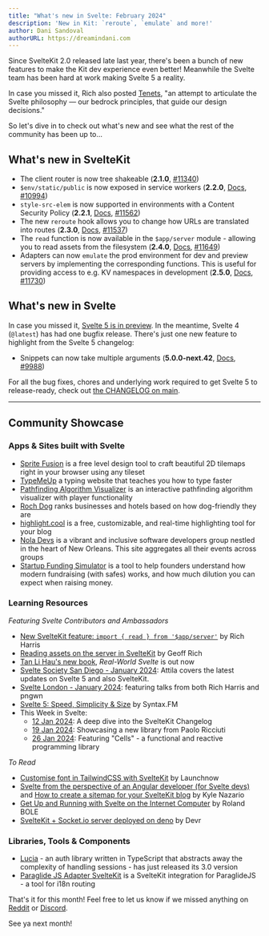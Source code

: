 ```yaml
---
title: "What's new in Svelte: February 2024"
description: 'New in Kit: `reroute`, `emulate` and more!'
author: Dani Sandoval
authorURL: https://dreamindani.com
---
```


Since SvelteKit 2.0 released late last year, there's been a bunch of new features to make the Kit dev experience even better! Meanwhile the Svelte team has been hard at work making Svelte 5 a reality.

In case you missed it, Rich also posted [Tenets](https://github.com/sveltejs/svelte/discussions/10085#discussion-6029409), "an attempt to articulate the Svelte philosophy — our bedrock principles, that guide our design decisions."

So let's dive in to check out what's new and see what the rest of the community has been up to...

## What's new in SvelteKit

- The client router is now tree shakeable (**2.1.0**, [#11340](https://github.com/sveltejs/kit/pull/11340))
- `$env/static/public` is now exposed in service workers (**2.2.0**, [Docs](/docs/kit/$env-static-public), [#10994](https://github.com/sveltejs/kit/pull/10994))
- `style-src-elem` is now supported in environments with a Content Security Policy (**2.2.1**, [Docs](/docs/kit/types#private-types-cspdirectives), [#11562](https://github.com/sveltejs/kit/pull/11562))
- The new `reroute` hook allows you to change how URLs are translated into routes (**2.3.0**, [Docs](/docs/kit/hooks#universal-hooks-reroute), [#11537](https://github.com/sveltejs/kit/pull/11537))
- The `read` function is now available in the `$app/server` module - allowing you to read assets from the filesystem (**2.4.0**, [Docs](/docs/kit/$app-server#read), [#11649](https://github.com/sveltejs/kit/pull/11649))
- Adapters can now `emulate` the prod environment for dev and preview servers by implementing the corresponding functions. This is useful for providing access to e.g. KV namespaces in development (**2.5.0**, [Docs](/docs/kit/writing-adapters), [#11730](https://github.com/sveltejs/kit/pull/11730))

## What's new in Svelte

In case you missed it, [Svelte 5 is in preview](https://svelte-5-preview.vercel.app/docs/introduction). In the meantime, Svelte 4 (`@latest`) has had one bugfix release. There's just one new feature to highlight from the Svelte 5 changelog:

- Snippets can now take multiple arguments (**5.0.0-next.42**, [Docs](https://svelte-5-preview.vercel.app/docs/snippets), [#9988](https://github.com/sveltejs/svelte/pull/9988))

For all the bug fixes, chores and underlying work required to get Svelte 5 to release-ready, check out [the CHANGELOG on main](https://github.com/sveltejs/svelte/blob/main/packages/svelte/CHANGELOG.md).

---

## Community Showcase

### Apps & Sites built with Svelte

- [Sprite Fusion](https://www.spritefusion.com/) is a free level design tool to craft beautiful 2D tilemaps right in your browser using any tileset
- [TypeMeUp](https://github.com/bskdany/typemeup) a typing website that teaches you how to type faster
- [Pathfinding Algorithm Visualizer](https://github.com/baterson/pathfinding-visualizer) is an interactive pathfinding algorithm visualizer with player functionality
- [Roch Dog](https://rochdog.com/en) ranks businesses and hotels based on how dog-friendly they are
- [highlight.cool](https://highlight.cool/) is a free, customizable, and real-time highlighting tool for your blog
- [Nola Devs](https://www.noladevs.org/) is a vibrant and inclusive software developers group nestled in the heart of New Orleans. This site aggregates all their events across groups
- [Startup Funding Simulator](https://www.fundingsimulator.com/) is a tool to help founders understand how modern fundraising (with safes) works, and how much dilution you can expect when raising money.

### Learning Resources

_Featuring Svelte Contributors and Ambassadors_

- [New SvelteKit feature: `import { read } from '$app/server'`](https://www.youtube.com/watch?v=m4G-6dyF1MU) by Rich Harris
- [Reading assets on the server in SvelteKit](https://geoffrich.net/posts/sveltekit-read/) by Geoff Rich
- [Tan Li Hau's new book](https://packt.link/Z4hXD), _Real-World Svelte_ is out now
- [Svelte Society San Diego - January 2024](https://www.youtube.com/watch?v=oH7XFAKh6W8): Attila covers the latest updates on Svelte 5 and also SvelteKit.
- [Svelte London - January 2024](https://www.youtube.com/watch?v=eswNQiq4T2w): featuring talks from both Rich Harris and pngwn
- [Svelte 5: Speed, Simplicity & Size](https://syntax.fm/show/723/svelte-5-speed-simplicity-and-size) by Syntax.FM
- This Week in Svelte:
  - [12 Jan 2024](https://www.youtube.com/watch?v=86NNiIG_ncU): A deep dive into the SvelteKit Changelog
  - [19 Jan 2024](https://www.youtube.com/watch?v=AWL_xCPT-5Q): Showcasing a new library from Paolo Ricciuti
  - [26 Jan 2024](https://www.youtube.com/watch?v=_SraKYKkQAc): Featuring "Cells" - a functional and reactive programming library

_To Read_

- [Customise font in TailwindCSS with SvelteKit](https://www.launchnow.pro/blog/customise-font-tailwindcss-sveltekit) by Launchnow
- [Svelte from the perspective of an Angular developer (for Svelte devs)](https://kylenazario.com/blog/svelte-from-angular-perspective-for-svelte) and [How to create a sitemap for your SvelteKit blog](https://kylenazario.com/blog/sveltekit-blog-sitemap) by Kyle Nazario
- [Get Up and Running with Svelte on the Internet Computer](https://blog.icacademy.at/blog/svelte-ic-starter) by Roland BOLE
- [SvelteKit + Socket.io server deployed on deno](https://devr.me/socket-io-deno) by Devr

### Libraries, Tools & Components

- [Lucia](https://github.com/lucia-auth/lucia/discussions/1361) - an auth library written in TypeScript that abstracts away the complexity of handling sessions - has just released its 3.0 version
- [Paraglide JS Adapter SvelteKit](https://inlang.com/m/dxnzrydw/library-inlang-paraglideJsAdapterSvelteKit) is a SvelteKit integration for ParaglideJS - a tool for i18n routing

That's it for this month! Feel free to let us know if we missed anything on [Reddit](https://www.reddit.com/r/sveltejs/) or [Discord](https://discord.gg/svelte).

See ya next month!
